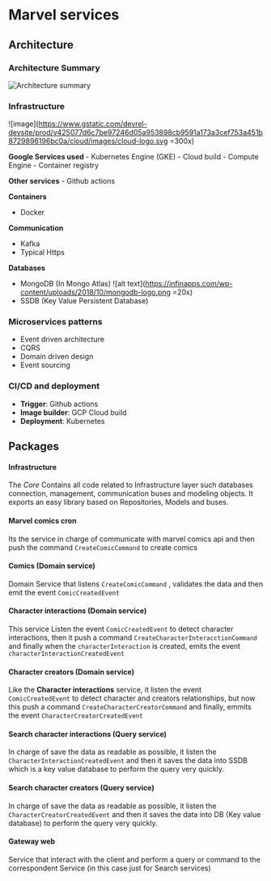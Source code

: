 # Marvel services

## Architecture

### Architecture Summary

![Architecture summary](https://user-images.githubusercontent.com/21212247/91680422-68e00900-eb08-11ea-9167-c1cb3d83482e.png)

### Infrastructure

![image](https://www.gstatic.com/devrel-devsite/prod/v425077d6c7be97246d05a953898cb9591a173a3cef753a451b8729896196bc0a/cloud/images/cloud-logo.svg =300x)

**Google Services used** - Kubernetes Engine (GKE) - Cloud build - Compute Engine - Container registry

**Other services** - Github actions

**Containers**

- Docker

**Communication**

- Kafka
- Typical Https

**Databases**

- MongoDB (In Mongo Atlas) ![alt text](https://infinapps.com/wp-content/uploads/2018/10/mongodb-logo.png =20x)
- SSDB (Key Value Persistent Database)

### Microservices patterns

- Event driven architecture
- CQRS
- Domain driven design
- Event sourcing

### CI/CD and deployment

- **Trigger**: Github actions
- **Image builder**: GCP Cloud build
- **Deployment**: Kubernetes

## Packages

#### Infrastructure

The _Core_
Contains all code related to Infrastructure layer such databases connection, management, communication buses and modeling objects. It exports an easy library based on Repositories, Models and buses.

#### Marvel comics cron

Its the service in charge of communicate with marvel comics api and then push the command `CreateComicCommand` to create comics

#### Comics (Domain service)

Domain Service that listens `CreateComicCommand` , validates the data and then emit the event `ComicCreatedEvent`

#### Character interactions (Domain service)

This service Listen the event `ComicCreatedEvent` to detect character interactions, then it push a command `CreateCharacterInteracctionCommand` and finally when the `characterInteraction` is created, emits the event `characterInteractionCreatedEvent`

#### Character creators (Domain service)

Like the **Character interactions** service, it listen the event `ComicCreatedEvent` to detect character and creators relationships, but now this push a command `CreateCharacterCreatorCommand` and finally, emmits the event `CharacterCreatorCreatedEvent`

#### Search character interactions (Query service)

In charge of save the data as readable as possible, it listen the `CharacterInteractionCreatedEvent` and then it saves the data into SSDB which is a key value database to perform the query very quickly.

#### Search character creators (Query service)

In charge of save the data as readable as possible, it listen the `CharacterCreatorCreatedEvent` and then it saves the data into DB (Key value database) to perform the query very quickly.

#### Gateway web

Service that interact with the client and perform a query or command to the correspondent Service (in this case just for Search services)
